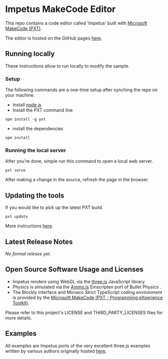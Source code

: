# Impetus MakeCode Editor

This repo contains a code editor called 'Impetus' built with [Microsoft MakeCode (PXT)](https://github.com/Microsoft/pxt).

The editor is hosted on the GitHub pages [here](http://muddytummy.github.io/pxt-impetus/).

## Running locally

These instructions allow to run locally to modify the sample.

### Setup

The following commands are a one-time setup after synching the repo on your machine.

- Install [node.js](https://nodejs.org/en/)
- Install the PXT command line

```shell
npm install -g pxt
```
* install the dependencies
```
npm install
```

### Running the local server

After you're done, simple run this command to open a local web server.

```shell
pxt serve
```

After making a change in the source, refresh the page in the browser.

## Updating the tools

If you would like to pick up the latest PXT build.

```shell
pxt update
```

More instructions [here](https://github.com/Microsoft/pxt#running-a-target-from-localhost).

## Latest Release Notes

_No formal releses yet._

## Open Source Software Usage and Licenses

- Impetus renders using WebGL via the [three.js](https://threejs.org) JavaScript library.
- Physics is simulated via the [Ammo.js](https://github.com/kripken/ammo.js/) Emscripten port of Bullet Physics .
- The Blockly interface and Monaco Strict TypeScript coding environment is provided by the [Microsoft MakeCode (PXT - Programming eXperience Toolkit)](https://github.com/Microsoft/pxt).

Please refer to this project's LICENSE and THIRD_PARTY_LICENSES files for more details.

## Examples

All examples are Impetus ports of the very excellent three.js examples written by various authors originally hosted [here](https://threejs.org/examples/).